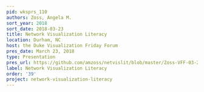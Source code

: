 ```yaml
---
pid: wksprs_110
authors: Zoss, Angela M.
sort_year: 2018
sort_date: 2018-03-23
title: Network Visualization Literacy
location: Durham, NC
host: the Duke Visualization Friday Forum
pres_date: March 23, 2018
type: Presentation
pres_url: https://github.com/amzoss/netvislit/blob/master/Zoss-VFF-03-23-18.pdf
label: Network Visualization Literacy
order: '39'
project: network-visualization-literacy
---
```

